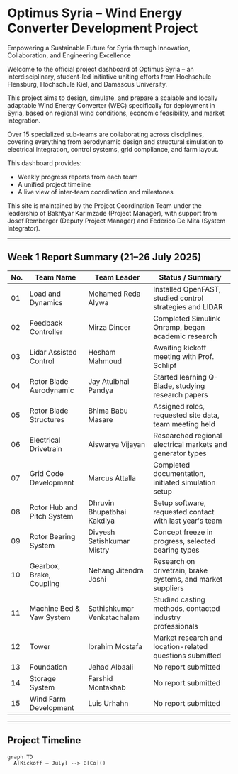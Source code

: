 # Optimus Syria – Wind Energy Converter Development Project

Empowering a Sustainable Future for Syria through Innovation, Collaboration, and Engineering Excellence

Welcome to the official project dashboard of Optimus Syria – an interdisciplinary, student-led initiative uniting efforts from Hochschule Flensburg, Hochschule Kiel, and Damascus University.

This project aims to design, simulate, and prepare a scalable and locally adaptable Wind Energy Converter (WEC) specifically for deployment in Syria, based on regional wind conditions, economic feasibility, and market integration.

Over 15 specialized sub-teams are collaborating across disciplines, covering everything from aerodynamic design and structural simulation to electrical integration, control systems, grid compliance, and farm layout.

This dashboard provides:
- Weekly progress reports from each team
- A unified project timeline
- A live view of inter-team coordination and milestones

This site is maintained by the Project Coordination Team under the leadership of Bakhtyar Karimzade (Project Manager), with support from Josef Remberger (Deputy Project Manager) and Federico De Mita (System Integrator).

---

## Week 1 Report Summary (21–26 July 2025)

| No. | Team Name                    | Team Leader                        | Status / Summary                                                   |
|-----|------------------------------|-------------------------------------|---------------------------------------------------------------------|
| 01  | Load and Dynamics            | Mohamed Reda Alywa                 | Installed OpenFAST, studied control strategies and LIDAR           |
| 02  | Feedback Controller          | Mirza Dincer                       | Completed Simulink Onramp, began academic research                 |
| 03  | Lidar Assisted Control       | Hesham Mahmoud                     | Awaiting kickoff meeting with Prof. Schlipf                        |
| 04  | Rotor Blade Aerodynamic      | Jay Atulbhai Pandya                | Started learning Q-Blade, studying research papers                 |
| 05  | Rotor Blade Structures       | Bhima Babu Masare                  | Assigned roles, requested site data, team meeting held             |
| 06  | Electrical Drivetrain        | Aiswarya Vijayan                   | Researched regional electrical markets and generator types         |
| 07  | Grid Code Development        | Marcus Attalla                     | Completed documentation, initiated simulation setup                |
| 08  | Rotor Hub and Pitch System   | Dhruvin Bhupatbhai Kakdiya         | Setup software, requested contact with last year's team            |
| 09  | Rotor Bearing System         | Divyesh Satishkumar Mistry         | Concept freeze in progress, selected bearing types                 |
| 10  | Gearbox, Brake, Coupling     | Nehang Jitendra Joshi              | Research on drivetrain, brake systems, and market suppliers        |
| 11  | Machine Bed & Yaw System     | Sathishkumar Venkatachalam         | Studied casting methods, contacted industry professionals          |
| 12  | Tower                        | Ibrahim Mostafa                    | Market research and location-related questions submitted           |
| 13  | Foundation                   | Jehad Albaali                      | No report submitted                                                |
| 14  | Storage System               | Farshid Montakhab                  | No report submitted                                                |
| 15  | Wind Farm Development        | Luis Urhahn                        | No report submitted                                                |

---

## Project Timeline

```mermaid
graph TD
  A[Kickoff – July] --> B[Co]()
